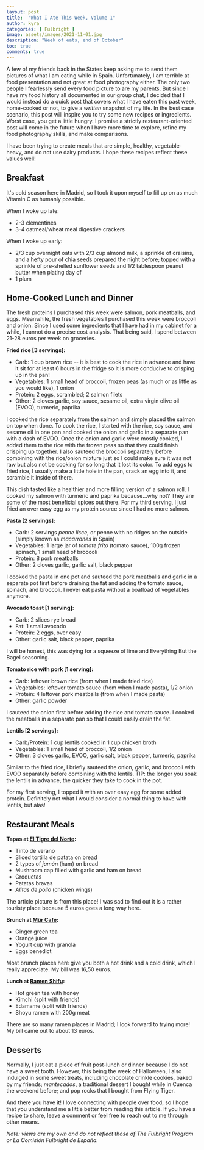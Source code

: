 ```yaml
---
layout: post
title:  "What I Ate This Week, Volume 1"
author: kyra
categories: [ Fulbright ]
image: assets/images/2021-11-01.jpg
description: "Week of eats, end of October"
toc: true
comments: true
---
```


A few of my friends back in the States keep asking me to send them pictures of what I am eating while in Spain. Unfortunately, I am terrible at food presentation and not great at food photography either. The only two people I fearlessly send every food picture to are my parents. But since I have my food history all documented in our group chat, I decided that I would instead do a quick post that covers what I have eaten this past week, home-cooked or not, to give a _written_ snapshot of my life. In the best case scenario, this post will inspire you to try some new recipes or ingredients. Worst case, you get a little hungry. I promise a strictly restaurant-oriented post will come in the future when I have more time to explore, refine my food photography skills, and make comparisons.

I have been trying to create meals that are simple, healthy, vegetable-heavy, and do not use dairy products. I hope these recipes reflect these values well!

## Breakfast

It's cold season here in Madrid, so I took it upon myself to fill up on as much Vitamin C as humanly possible.

When I woke up late:
- 2-3 clementines
- 3-4 oatmeal/wheat meal digestive crackers

When I woke up early:
- 2/3 cup overnight oats with 2/3 cup almond milk, a sprinkle of craisins, and a hefty pour of chia seeds prepared the night before; topped with a sprinkle of pre-shelled sunflower seeds and 1/2 tablespoon peanut butter when plating day of
- 1 plum

## Home-Cooked Lunch and Dinner

The fresh proteins I purchased this week were salmon, pork meatballs, and eggs. Meanwhile, the fresh vegetables I purchased this week were broccoli and onion. Since I used some ingredients that I have had in my cabinet for a while, I cannot do a precise cost analysis. That being said, I spend between 21-28 euros per week on groceries.

**Fried rice [3 servings]:**
- Carb: 1 cup brown rice -- it is best to cook the rice in advance and have it sit for at least 6 hours in the fridge so it is more conducive to crisping up in the pan!
- Vegetables: 1 small head of broccoli, frozen peas (as much or as little as you would like), 1 onion
- Protein: 2 eggs, scrambled; 2 salmon filets
- Other: 2 cloves garlic, soy sauce, sesame oil, extra virgin olive oil (EVOO), turmeric, paprika

I cooked the rice separately from the salmon and simply placed the salmon on top when done. To cook the rice, I started with the rice, soy sauce, and sesame oil in one pan and cooked the onion and garlic in a separate pan with a dash of EVOO. Once the onion and garlic were mostly cooked, I added them to the rice with the frozen peas so that they could finish crisping up together. I also sauteed the broccoli separately before combining with the rice/onion mixture just so I could make sure it was not raw but also not be cooking for so long that it lost its color. To add eggs to fried rice, I usually make a little hole in the pan, crack an egg into it, and scramble it inside of there.

This dish tasted like a healthier and more filling version of a salmon roll. I cooked my salmon with turmeric and paprika because...why not? They are some of the most beneficial spices out there. For my third serving, I just fried an over easy egg as my protein source since I had no more salmon.

**Pasta [2 servings]:**
- Carb: 2 servings _penne lisce_, or penne with no ridges on the outside (simply known as _macarrones_ in Spain)
- Vegetables: 1 large jar of _tomate frito_ (tomato sauce), 100g frozen spinach, 1 small head of broccoli
- Protein: 8 pork meatballs
- Other: 2 cloves garlic, garlic salt, black pepper

I cooked the pasta in one pot and sauteed the pork meatballs and garlic in a separate pot first before draining the fat and adding the tomato sauce, spinach, and broccoli. I never eat pasta without a boatload of vegetables anymore.

**Avocado toast [1 serving]:**
- Carb: 2 slices rye bread
- Fat: 1 small avocado
- Protein: 2 eggs, over easy
- Other: garlic salt, black pepper, paprika

I will be honest, this was dying for a squeeze of lime and Everything But the Bagel seasoning.

**Tomato rice with pork [1 serving]:**
- Carb: leftover brown rice (from when I made fried rice)
- Vegetables: leftover tomato sauce (from when I made pasta), 1/2 onion
- Protein: 4 leftover pork meatballs (from when I made pasta)
- Other: garlic powder

I sauteed the onion first before adding the rice and tomato sauce. I cooked the meatballs in a separate pan so that I could easily drain the fat.

**Lentils [2 servings]:**
- Carb/Protein: 1 cup lentils cooked in 1 cup chicken broth
- Vegetables: 1 small head of broccoli, 1/2 onion
- Other: 3 cloves garlic, EVOO, garlic salt, black pepper, turmeric, paprika

Similar to the fried rice, I briefly sauteed the onion, garlic, and broccoli with EVOO separately before combining with the lentils. TIP: the longer you soak the lentils in advance, the quicker they take to cook in the pot.

For my first serving, I topped it with an over easy egg for some added protein. Definitely not what I would consider a normal thing to have with lentils, but alas!

## Restaurant Meals

**Tapas at [El Tigre del Norte](https://www.tripadvisor.com/Restaurant_Review-g187514-d3752906-Reviews-El_Tigre_del_Norte-Madrid.html):**
- Tinto de verano
- Sliced tortilla de patata on bread
- 2 types of _jamón_ (ham) on bread
- Mushroom cap filled with garlic and ham on bread
- Croquetas
- Patatas bravas
- _Alitas de pollo_ (chicken wings)

The article picture is from this place! I was sad to find out it is a rather touristy place because 5 euros goes a long way here.

**Brunch at [Mür Café](http://murcafe.es/):**
- Ginger green tea
- Orange juice
- Yogurt cup with granola
- Eggs benedict

Most brunch places here give you both a hot drink and a cold drink, which I really appreciate. My bill was 16,50 euros.

**Lunch at [Ramen Shifu](https://ramenshifu.com/):**
- Hot green tea with honey
- Kimchi (split with friends)
- Edamame (split with friends)
- Shoyu ramen with 200g meat

There are so many ramen places in Madrid; I look forward to trying more! My bill came out to about 13 euros.

## Desserts

Normally, I just eat a piece of fruit post-lunch or dinner because I do not have a sweet tooth. However, this being the week of Halloween, I also indulged in some sweet treats, including chocolate crinkle cookies, baked by my friends; _mantecados_, a traditional dessert I bought while in Cuenca the weekend before; and pop rocks that I bought from Flying Tiger.

And there you have it! I love connecting with people over food, so I hope that you understand me a little better from reading this article. If you have a recipe to share, leave a comment or feel free to reach out to me through other means.

_Note: views are my own and do not reflect those of The Fulbright Program or La Comisión Fulbright de España._
